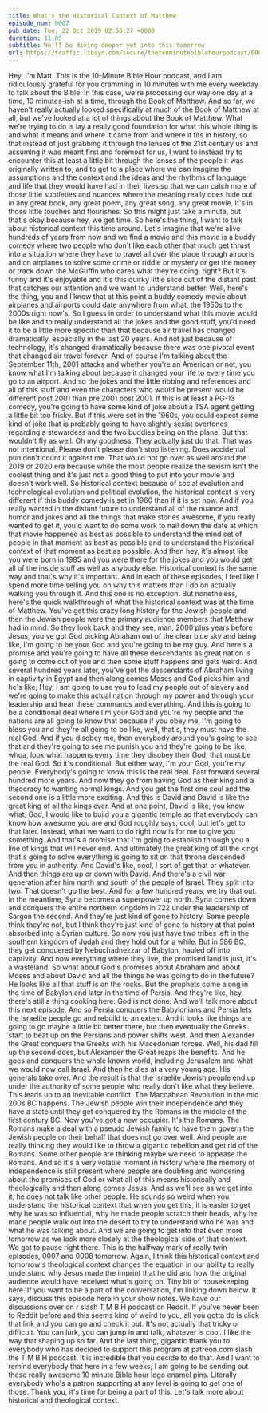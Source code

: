 ```yaml
---
title: What's the Historical Context of Matthew
episode_num: 0007
pub_date: Tue, 22 Oct 2019 02:56:27 +0000
duration: 11:05
subtitle: We'll be diving deeper yet into this tomorrow
url: https://traffic.libsyn.com/secure/thetenminutebiblehourpodcast/0007_-_Whats_the_Historical_Context_of_Matthew_A.mp3
---
```


 Hey, I'm Matt. This is the 10-Minute Bible Hour podcast, and I am ridiculously grateful for you cramming in 10 minutes with me every weekday to talk about the Bible. In this case, we're processing our way one day at a time, 10 minutes-ish at a time, through the Book of Matthew. And so far, we haven't really actually looked specifically at much of the Book of Matthew at all, but we've looked at a lot of things about the Book of Matthew. What we're trying to do is lay a really good foundation for what this whole thing is and what it means and where it came from and where it fits in history, so that instead of just grabbing it through the lenses of the 21st century us and assuming it was meant first and foremost for us, I want to instead try to encounter this at least a little bit through the lenses of the people it was originally written to, and to get to a place where we can imagine the assumptions and the context and the ideas and the rhythms of language and life that they would have had in their lives so that we can catch more of those little subtleties and nuances where the meaning really does hide out in any great book, any great poem, any great song, any great movie. It's in those little touches and flourishes. So this might just take a minute, but that's okay because hey, we get time. So here's the thing, I want to talk about historical context this time around. Let's imagine that we're alive hundreds of years from now and we find a movie and this movie is a buddy comedy where two people who don't like each other that much get thrust into a situation where they have to travel all over the place through airports and on airplanes to solve some crime or riddle or mystery or get the money or track down the McGuffin who cares what they're doing, right? But it's funny and it's enjoyable and it's this quirky little slice out of the distant past that catches our attention and we want to understand better. Well, here's the thing, you and I know that at this point a buddy comedy movie about airplanes and airports could date anywhere from what, the 1950s to the 2000s right now's. So I guess in order to understand what this movie would be like and to really understand all the jokes and the good stuff, you'd need it to be a little more specific than that because air travel has changed dramatically, especially in the last 20 years. And not just because of technology, it's changed dramatically because there was one pivotal event that changed air travel forever. And of course I'm talking about the September 11th, 2001 attacks and whether you're an American or not, you know what I'm talking about because it changed your life to every time you go to an airport. And so the jokes and the little ribbing and references and all of this stuff and even the characters who would be present would be different post 2001 than pre 2001 post 2001. If this is at least a PG-13 comedy, you're going to have some kind of joke about a TSA agent getting a little bit too frisky. But if this were set in the 1960s, you could expect some kind of joke that is probably going to have slightly sexist overtones regarding a stewardess and the two buddies being on the plane. But that wouldn't fly as well. Oh my goodness. They actually just do that. That was not intentional. Please don't please don't stop listening. Does accidental pun don't count it against me. That would not go over as well around the 2019 or 2020 era because while the most people realize the sexism isn't the coolest thing and it's just not a good thing to put into your movie and doesn't work well. So historical context because of social evolution and technological evolution and political evolution, the historical context is very different if this buddy comedy is set in 1960 than if it is set now. And if you really wanted in the distant future to understand all of the nuance and humor and jokes and all the things that make stories awesome, if you really wanted to get it, you'd want to do some work to nail down the date at which that movie happened as best as possible to understand the mind set of people in that moment as best as possible and to understand the historical context of that moment as best as possible. And then hey, it's almost like you were born in 1985 and you were there for the jokes and you would get all of the inside stuff as well as anybody else. Historical context is the same way and that's why it's important. And in each of these episodes, I feel like I spend more time selling you on why this matters than I do on actually walking you through it. And this one is no exception. But nonetheless, here's the quick walkthrough of what the historical context was at the time of Matthew. You've got this crazy long history for the Jewish people and then the Jewish people were the primary audience members that Matthew had in mind. So they look back and they see, man, 2000 plus years before Jesus, you've got God picking Abraham out of the clear blue sky and being like, I'm going to be your God and you're going to be my guy. And here's a promise and you're going to have all these descendants as great nation is going to come out of you and then some stuff happens and gets weird. And several hundred years later, you've got the descendants of Abraham living in captivity in Egypt and then along comes Moses and God picks him and he's like, Hey, I am going to use you to lead my people out of slavery and we're going to make this actual nation through my power and through your leadership and hear these commands and everything. And this is going to be a conditional deal where I'm your God and you're my people and the nations are all going to know that because if you obey me, I'm going to bless you and they're all going to be like, well, that's, they must have the real God. And if you disobey me, then everybody around you's going to see that and they're going to see me punish you and they're going to be like, whoa, look what happens every time they disobey their God, that must be the real God. So it's conditional. But either way, I'm your God, you're my people. Everybody's going to know this is the real deal. Fast forward several hundred more years. And now they go from having God as their king and a theocracy to wanting normal kings. And you get the first one soul and the second one is a little more exciting. And this is David and David is like the great king of all the kings ever. And at one point, David is like, you know what, God, I would like to build you a gigantic temple so that everybody can know how awesome you are and God roughly says, cool, but let's get to that later. Instead, what we want to do right now is for me to give you something. And that's a promise that I'm going to establish through you a line of kings that will never end. And ultimately the great king of all the kings that's going to solve everything is going to sit on that throne descended from you in authority. And David's like, cool, I sort of get that or whatever. And then things are up or down with David. And there's a civil war generation after him north and south of the people of Israel. They split into two. That doesn't go the best. And for a few hundred years, we try that out. In the meantime, Syria becomes a superpower up north. Syria comes down and conquers the entire northern kingdom in 722 under the leadership of Sargon the second. And they're just kind of gone to history. Some people think they're not, but I think they're just kind of gone to history at that point absorbed into a Syrian culture. So now you just have two tribes left in the southern kingdom of Judah and they hold out for a while. But in 586 BC, they get conquered by Nebuchadnezzar of Babylon, hauled off into captivity. And now everything where they live, the promised land is just, it's a wasteland. So what about God's promises about Abraham and about Moses and about David and all the things he was going to do in the future? He looks like all that stuff is on the rocks. But the prophets come along in the time of Babylon and later in the time of Persia. And they're like, hey, there's still a thing cooking here. God is not done. And we'll talk more about this next episode. And so Persia conquers the Babylonians and Persia lets the Israelite people go and rebuild to an extent. And it looks like things are going to go maybe a little bit better there, but then eventually the Greeks start to beat up on the Persians and power shifts west. And then Alexander the Great conquers the Greeks with his Macedonian forces. Well, his dad fill up the second does, but Alexander the Great reaps the benefits. And he goes and conquers the whole known world, including Jerusalem and what we would now call Israel. And then he dies at a very young age. His generals take over. And the result is that the Israelite Jewish people end up under the authority of some people who really don't like what they believe. This leads up to an inevitable conflict. The Maccabean Revolution in the mid 200s BC happens. The Jewish people win their independence and they have a state until they get conquered by the Romans in the middle of the first century BC. Now you've got a new occupier. It's the Romans. The Romans make a deal with a pseudo Jewish family to have them govern the Jewish people on their behalf that does not go over well. And people are really thinking they would like to throw a gigantic rebellion and get rid of the Romans. Some other people are thinking maybe we need to appease the Romans. And so it's a very volatile moment in history where the memory of independence is still present where people are doubting and wondering about the promises of God or what all of this means historically and theologically and then along comes Jesus. And as we'll see as we get into it, he does not talk like other people. He sounds so weird when you understand the historical context that when you get this, it is easier to get why he was so influential, why he made people scratch their heads, why he made people walk out into the desert to try to understand who he was and what he was talking about. And we are going to get into that even more tomorrow as we look more closely at the theological side of that context. We got to pause right there. This is the halfway mark of really twin episodes, 0007 and 0008 tomorrow. Again, I think this historical context and tomorrow's theological context changes the equation in our ability to really understand why Jesus made the imprint that he did and how the original audience would have received what's going on. Tiny bit of housekeeping here. If you want to be a part of the conversation, I'm linking down below. It says, discuss this episode here in your show notes. We have our discussions over on r slash T M B H podcast on Reddit. If you've never been to Reddit before and this seems kind of weird to you, all you gotta do is click that link and you can go and check it out. It's not actually that tricky or difficult. You can lurk, you can jump in and talk, whatever is cool. I like the way that shaping up so far. And the last thing, gigantic thank you to everybody who has decided to support this program at patreon.com slash the T M B H podcast. It is incredible that you decide to do that. And I want to remind everybody that here in a few weeks, I am going to be sending out these really awesome 10 minute Bible hour logo enamel pins. Literally everybody who's a patron supporting at any level is going to get one of those. Thank you, it's time for being a part of this. Let's talk more about historical and theological context.